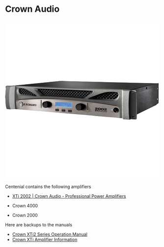 # Crown Audio 
![](XTi_2002.png)
---
Centenial contains the following amplifiers

- [XTi 2002 | Crown Audio - Professional Power Amplifiers](https://www.crownaudio.com/en/products/xti-2002)

- Crown 4000

- Crown 2000



Here are backups to the manuals

- [Crown XTi2 Series Operation Manual](XTi2SeriesOperation.pdf)
- [Crown XTi Amplifier Information](XTi_Information.pdf)